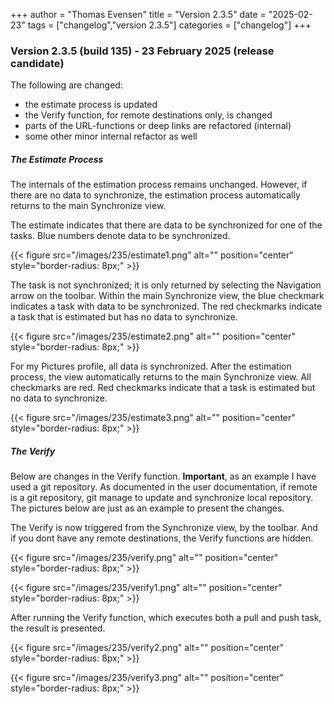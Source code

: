 +++
author = "Thomas Evensen"
title = "Version 2.3.5"
date = "2025-02-23"
tags = ["changelog","version 2.3.5"]
categories = ["changelog"]
+++

### Version 2.3.5 (build 135) - 23 February 2025 (release candidate)

The following are changed:

- the estimate process is updated
- the Verify function, for remote destinations only, is changed
- parts of the URL-functions or deep links are refactored (internal)
- some other minor internal refactor as well

##### The Estimate Process

The internals of the estimation process remains unchanged. However, if there are no data to synchronize, the estimation process automatically returns to the main Synchronize view.

The estimate indicates that there are data to be synchronized for one of the tasks. Blue numbers denote data to be synchronized.

{{< figure src="/images/235/estimate1.png" alt="" position="center" style="border-radius: 8px;" >}}

The task is not synchronized; it is only returned by selecting the Navigation arrow on the toolbar. Within the main Synchronize view, the blue checkmark indicates a task with data to be synchronized. The red checkmarks indicate a task that is estimated but has no data to synchronize.

{{< figure src="/images/235/estimate2.png" alt="" position="center" style="border-radius: 8px;" >}}

For my Pictures profile, all data is synchronized. After the estimation process, the view automatically returns to the main Synchronize view. All checkmarks are red. Red checkmarks indicate that a task is estimated but no data to synchronize.

{{< figure src="/images/235/estimate3.png" alt="" position="center" style="border-radius: 8px;" >}}

##### The Verify

Below are changes in the Verify function. **Important**, as an example I have used a git repository. As documented in the user documentation, if remote is a git repository, git manage to update and synchronize local repository. The pictures below are just as an example to present the changes.

The Verify is now triggered from the Synchronize view, by the toolbar. And if you dont have any remote destinations, the Verify functions are hidden.

{{< figure src="/images/235/verify.png" alt="" position="center" style="border-radius: 8px;" >}}

{{< figure src="/images/235/verify1.png" alt="" position="center" style="border-radius: 8px;" >}}

After running the Verify function, which executes both a pull and push task, the result is presented.

{{< figure src="/images/235/verify2.png" alt="" position="center" style="border-radius: 8px;" >}}

{{< figure src="/images/235/verify3.png" alt="" position="center" style="border-radius: 8px;" >}}
